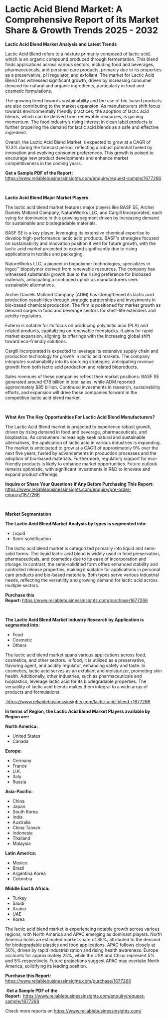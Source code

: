 <p><h1>Lactic Acid Blend Market: A Comprehensive Report of its Market Share & Growth Trends 2025 - 2032</h1></p><p><strong>Lactic Acid Blend Market Analysis and Latest Trends</strong></p>
<p><p>Lactic Acid Blend refers to a mixture primarily composed of lactic acid, which is an organic compound produced through fermentation. This blend finds applications across various sectors, including food and beverages, pharmaceuticals, and personal care products, primarily due to its properties as a preservative, pH regulator, and exfoliant. The market for Lactic Acid Blend has witnessed significant growth, driven by increasing consumer demand for natural and organic ingredients, particularly in food and cosmetic formulations.</p><p>The growing trend towards sustainability and the use of bio-based products are also contributing to the market expansion. As manufacturers shift focus towards environmentally friendly practices, the adoption of lactic acid blends, which can be derived from renewable resources, is gaining momentum. The food industry’s rising interest in clean label products is further propelling the demand for lactic acid blends as a safe and effective ingredient.</p><p>Overall, the Lactic Acid Blend Market is expected to grow at a CAGR of 10.3% during the forecast period, reflecting a robust potential fueled by innovation and evolving consumer preferences. This growth is poised to encourage new product developments and enhance market competitiveness in the coming years.</p></p>
<p><strong>Get a Sample PDF of the Report:&nbsp;</strong> <a href="https://www.reliablebusinessinsights.com/enquiry/request-sample/1677266?utm_campaign=3362&utm_medium=2&utm_source=Github&utm_content=ia&utm_term=24032025&utm_id=lactic-acid-blend">https://www.reliablebusinessinsights.com/enquiry/request-sample/1677266</a></p>
<p>&nbsp;</p>
<p><strong>Lactic Acid Blend Major Market Players</strong></p>
<p><p>The lactic acid blend market features major players like BASF SE, Archer Daniels Midland Company, NatureWorks LLC, and Cargill Incorporated, each vying for dominance in this growing segment driven by increasing demand for sustainable and biodegradable materials.</p><p>BASF SE is a key player, leveraging its extensive chemical expertise to develop high-performance lactic acid products. BASF's strategies focused on sustainability and innovation position it well for future growth, with the lactic acid market projected to expand significantly due to rising applications in textiles and packaging.</p><p>NatureWorks LLC, a pioneer in biopolymer technologies, specializes in Ingeo™ biopolymer derived from renewable resources. The company has witnessed substantial growth due to the rising preference for biobased materials, anticipating a continued uptick as manufacturers seek sustainable alternatives.</p><p>Archer Daniels Midland Company (ADM) has strengthened its lactic acid production capabilities through strategic partnerships and investments in bio-based chemical production. The firm is positioned for market growth as demand surges in food and beverage sectors for shelf-life extenders and acidity regulators.</p><p>Futerro is notable for its focus on producing polylactic acid (PLA) and related products, capitalizing on renewable feedstocks. It aims for rapid market expansion, aligning its offerings with the increasing global shift toward eco-friendly solutions.</p><p>Cargill Incorporated is expected to leverage its extensive supply chain and production technology for growth in lactic acid markets. The company integrates sustainability into its sourcing strategies, anticipating revenue growth from both lactic acid production and related bioproducts.</p><p>Sales revenues of these companies reflect their market positions: BASF SE generated around €78 billion in total sales, while ADM reported approximately $85 billion. Continued investments in research, sustainability efforts, and expansion will drive these companies forward in the competitive lactic acid blend market.</p></p>
<p>&nbsp;</p>
<p><strong>What Are The Key Opportunities For Lactic Acid Blend Manufacturers?</strong></p>
<p><p>The Lactic Acid Blend market is projected to experience robust growth, driven by rising demand in food and beverage, pharmaceuticals, and bioplastics. As consumers increasingly seek natural and sustainable alternatives, the application of lactic acid in various industries is expanding. The market is anticipated to grow at a CAGR of approximately 9% over the next five years, fueled by advancements in production processes and the adoption of bio-based materials. Furthermore, regulatory support for eco-friendly products is likely to enhance market opportunities. Future outlook remains optimistic, with significant investments in R&D to innovate and expand product offerings.</p></p>
<p><strong>Inquire or Share Your Questions If Any Before Purchasing This Report:</strong> <a href="https://www.reliablebusinessinsights.com/enquiry/pre-order-enquiry/1677266?utm_campaign=3362&utm_medium=2&utm_source=Github&utm_content=ia&utm_term=24032025&utm_id=lactic-acid-blend">https://www.reliablebusinessinsights.com/enquiry/pre-order-enquiry/1677266</a></p>
<p>&nbsp;</p>
<p><strong>Market Segmentation</strong></p>
<p><strong>The Lactic Acid Blend Market Analysis by types is segmented into:</strong></p>
<p><ul><li>Liquid</li><li>Semi-solidification</li></ul></p>
<p><p>The lactic acid blend market is categorized primarily into liquid and semi-solid forms. The liquid lactic acid blend is widely used in food preservation, pharmaceuticals, and cosmetics due to its ease of incorporation and storage. In contrast, the semi-solidified form offers enhanced stability and controlled release properties, making it suitable for applications in personal care products and bio-based materials. Both types serve various industrial needs, reflecting the versatility and growing demand for lactic acid across multiple sectors.</p></p>
<p><strong>Purchase this Report:&nbsp;</strong><a href="https://www.reliablebusinessinsights.com/purchase/1677266?utm_campaign=3362&utm_medium=2&utm_source=Github&utm_content=ia&utm_term=24032025&utm_id=lactic-acid-blend">https://www.reliablebusinessinsights.com/purchase/1677266</a></p>
<p>&nbsp;</p>
<p><strong>The Lactic Acid Blend Market Industry Research by Application is segmented into:</strong></p>
<p><ul><li>Food</li><li>Cosmetic</li><li>Others</li></ul></p>
<p><p>The lactic acid blend market spans various applications across food, cosmetics, and other sectors. In food, it is utilized as a preservative, flavoring agent, and acidity regulator, enhancing safety and taste. In cosmetics, lactic acid serves as an exfoliant and moisturizer, promoting skin health. Additionally, other industries, such as pharmaceuticals and bioplastics, leverage lactic acid for its biodegradable properties. The versatility of lactic acid blends makes them integral to a wide array of products and formulations.</p></p>
<p><a href="https://www.reliablebusinessinsights.com/lactic-acid-blend-r1677266?utm_campaign=3362&utm_medium=2&utm_source=Github&utm_content=ia&utm_term=24032025&utm_id=lactic-acid-blend">&nbsp;https://www.reliablebusinessinsights.com/lactic-acid-blend-r1677266</a></p>
<p><strong>In terms of Region, the Lactic Acid Blend Market Players available by Region are:</strong></p>
<p>
    <p> <strong> North America: </strong>
        <ul>
            <li>United States</li>
            <li>Canada</li>
        </ul>
        </p> 
    <p> <strong> Europe: </strong>
        <ul>
            <li>Germany</li>
            <li>France</li>
            <li>U.K.</li>
            <li>Italy</li>
            <li>Russia</li>
        </ul>
        </p> 
    <p> <strong> Asia-Pacific: </strong>
        <ul>
            <li>China</li>
            <li>Japan</li>
            <li>South Korea</li>
            <li>India</li>
            <li>Australia</li>
            <li>China Taiwan</li>
            <li>Indonesia</li>
            <li>Thailand</li>
            <li>Malaysia</li>
        </ul>
        </p> 
    <p> <strong> Latin America: </strong>
        <ul>
            <li>Mexico</li>
            <li>Brazil</li>
            <li>Argentina Korea</li>
            <li>Colombia</li>
        </ul>
        </p> 
    <p> <strong> Middle East & Africa: </strong>
        <ul>
            <li>Turkey</li>
            <li>Saudi</li>
            <li>Arabia</li>
            <li>UAE</li>
            <li>Korea</li>
        </ul>
    </p>
    </p>
<p><p>The lactic acid blend market is experiencing notable growth across various regions, with North America and APAC emerging as dominant players. North America holds an estimated market share of 35%, attributed to the demand for biodegradable plastics and food applications. APAC follows closely at 30%, driven by rapid industrialization and rising health awareness. Europe accounts for approximately 25%, while the USA and China represent 5% and 5% respectively. Future projections suggest APAC may overtake North America, solidifying its leading position.</p></p>
<p><strong>Purchase this Report: </strong><a href="https://www.reliablebusinessinsights.com/purchase/1677266?utm_campaign=3362&utm_medium=2&utm_source=Github&utm_content=ia&utm_term=24032025&utm_id=lactic-acid-blend">https://www.reliablebusinessinsights.com/purchase/1677266</a></p>
<p>&nbsp;<strong>Get a Sample PDF of the Report:&nbsp;&nbsp;</strong><a href="https://www.reliablebusinessinsights.com/enquiry/request-sample/1677266?utm_campaign=3362&utm_medium=2&utm_source=Github&utm_content=ia&utm_term=24032025&utm_id=lactic-acid-blend">https://www.reliablebusinessinsights.com/enquiry/request-sample/1677266</a></p>
<p><strong></strong></p>
<p>Check more reports on <a href="https://www.reliablebusinessinsights.com/?utm_campaign=3362&utm_medium=2&utm_source=Github&utm_content=ia&utm_term=24032025&utm_id=lactic-acid-blend">https://www.reliablebusinessinsights.com/</a></p>